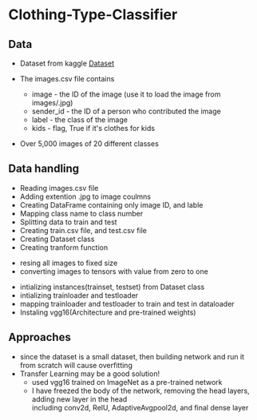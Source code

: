 # Clothing-Type-Classifier

## Data 

- Dataset from kaggle [Dataset](https://www.kaggle.com/datasets/agrigorev/clothing-dataset-full)

- The images.csv file contains
  * image - the ID of the image (use it to load the image from images/<ID>.jpg)
  * sender_id - the ID of a person who contributed the image
  * label - the class of the image
  * kids - flag, True if it's clothes for kids
 
 - Over 5,000 images of 20 different classes 

 
 ## Data handling
 
- Reading images.csv file 
- Adding extention .jpg to image coulmns
- Creating DataFrame containing only image ID, and lable 
- Mapping class name to class number 
- Splitting data to train and test
- Creating train.csv file, and test.csv file
- Creating Dataset class 
- Creating tranform function 
 * resing all images to fixed size
 * converting images to tensors with value from zero to one 
- intializing instances(trainset, testset) from Dataset class
- intializing trainloader and testloader
- mapping trainloader and testloader to train and test in dataloader
- Instaling vgg16(Architecture and pre-trained weights)
 
## Approaches
 
- since the dataset is a small dataset, then building network and run it from scratch will cause overfitting
- Transfer Learning may be a good solution!
  * used vgg16 trained on ImageNet as a pre-trained network
  * I have freezed the body of the network, removing the head layers, adding new layer in the head\
 including conv2d, RelU, AdaptiveAvgpool2d, and final dense layer
 

 
